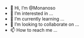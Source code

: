 - 👋 Hi, I’m @Monanoso
- 👀 I’m interested in ...
- 🌱 I’m currently learning ...
- 💞️ I’m looking to collaborate on ...
- 📫 How to reach me ...

<!---
Monanoso/Monanoso is a ✨ special ✨ repository because its `README.md` (this file) appears on your GitHub profile.
You can click the Preview link to take a look at your changes.
--->

